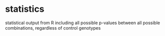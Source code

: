 # statistics

statistical output from R including all possible p-values between all possible combinations, regardless of control genotypes
